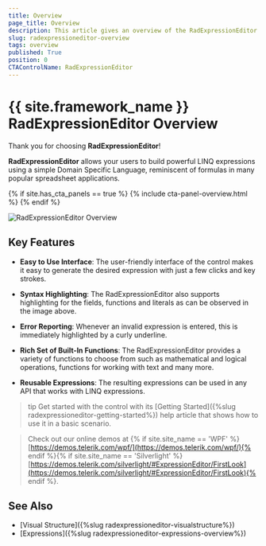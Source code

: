 ```yaml
---
title: Overview
page_title: Overview
description: This article gives an overview of the RadExpressionEditor control.
slug: radexpressioneditor-overview
tags: overview
published: True
position: 0
CTAControlName: RadExpressionEditor
---
```


# {{ site.framework_name }} RadExpressionEditor Overview

Thank you for choosing **RadExpressionEditor**!

__RadExpressionEditor__ allows your users to build powerful LINQ expressions using a simple Domain Specific Language, reminiscent of formulas in many popular spreadsheet applications.

{% if site.has_cta_panels == true %}
{% include cta-panel-overview.html %}
{% endif %}

![RadExpressionEditor Overview](images/RadExpressionEditor_Overview.png)

## Key Features

* __Easy to Use Interface__: The user-friendly interface of the control makes it easy to generate the desired expression with just a few clicks and key strokes.

* __Syntax Highlighting__: The RadExpressionEditor also supports highlighting for the fields, functions and literals as can be observed in the image above.

* __Error Reporting__: Whenever an invalid expression is entered, this is immediately highlighted by a curly underline.

* __Rich Set of Built-In Functions__: The RadExpressionEditor provides a variety of functions to choose from such as mathematical and logical operations, functions for working with text and many more.

* __Reusable Expressions__: The resulting expressions can be used in any API that works with LINQ expressions.

>tip Get started with the control with its [Getting Started]({%slug radexpressioneditor-getting-started%}) help article that shows how to use it in a basic scenario.

> Check out our online demos at {% if site.site_name == 'WPF' %}[https://demos.telerik.com/wpf/](https://demos.telerik.com/wpf/){% endif %}{% if site.site_name == 'Silverlight' %}[https://demos.telerik.com/silverlight/#ExpressionEditor/FirstLook](https://demos.telerik.com/silverlight/#ExpressionEditor/FirstLook){% endif %}.

## See Also
 * [Visual Structure]({%slug radexpressioneditor-visualstructure%})
 * [Expressions]({%slug radexpressioneditor-expressions-overview%})